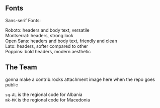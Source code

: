 ## **Fonts**
Sans-serif Fonts: <br>

Roboto:  headers and body text, versatile <br>
Montserrat: headers, strong look <br>
Open Sans: headers and body text, friendly and clean <br>
Lato: headers, softer compared to other <br>
Poppins: bold headers, modern aesthetic <br>

## **The Team**
gonna make a contrib.rocks attachment image here when the repo goes public

`sq-AL` is the regional code for Albania  <br>
`mk-MK` is the regional code for Macedonia